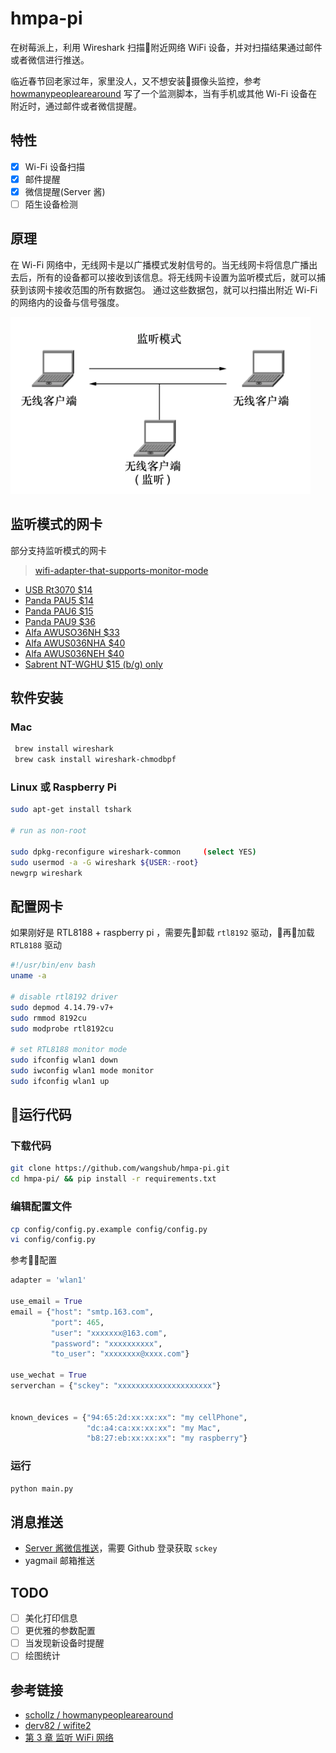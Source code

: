 # hmpa-pi

在树莓派上，利用 Wireshark 扫描附近网络 WiFi 设备，并对扫描结果通过邮件或者微信进行推送。

临近春节回老家过年，家里没人，又不想安装摄像头监控，参考 [howmanypeoplearearound](https://github.com/schollz/howmanypeoplearearound) 写了一个监测脚本，当有手机或其他 Wi-Fi 设备在附近时，通过邮件或者微信提醒。

## 特性

- [x] Wi-Fi 设备扫描
- [x] 邮件提醒
- [x] 微信提醒(Server 酱)
- [ ] 陌生设备检测

## 原理

在 Wi-Fi 网络中，无线网卡是以广播模式发射信号的。当无线网卡将信息广播出去后，所有的设备都可以接收到该信息。将无线网卡设置为监听模式后，就可以捕获到该网卡接收范围的所有数据包。
通过这些数据包，就可以扫描出附近 Wi-Fi 的网络内的设备与信号强度。

![](./pics/monitor_mode.png)

## 监听模式的网卡

部分支持监听模式的网卡

> [wifi-adapter-that-supports-monitor-mode](https://github.com/schollz/howmanypeoplearearound#wifi-adapter-that-supports-monitor-mode)

- [USB Rt3070 $14](https://www.amazon.com/gp/product/B00NAXX40C/ref=as_li_tl?ie=UTF8&tag=scholl-20&camp=1789&creative=9325&linkCode=as2&creativeASIN=B00NAXX40C&linkId=b72d3a481799c15e483ea93c551742f4)
- [Panda PAU5 $14](https://www.amazon.com/gp/product/B00EQT0YK2/ref=as_li_tl?ie=UTF8&tag=scholl-20&camp=1789&creative=9325&linkCode=as2&creativeASIN=B00EQT0YK2&linkId=e5b954672d93f1e9ce9c9981331515c4)
- [Panda PAU6 $15](https://www.amazon.com/gp/product/B00JDVRCI0/ref=as_li_tl?ie=UTF8&tag=scholl-20&camp=1789&creative=9325&linkCode=as2&creativeASIN=B00JDVRCI0&linkId=e73e93e020941cada0e64b92186a2546)
- [Panda PAU9 $36](https://www.amazon.com/gp/product/B01LY35HGO/ref=as_li_tl?ie=UTF8&tag=scholl-20&camp=1789&creative=9325&linkCode=as2&creativeASIN=B01LY35HGO&linkId=e63f3beda9855abd59009d6173234918)
- [Alfa AWUSO36NH $33](https://www.amazon.com/gp/product/B0035APGP6/ref=as_li_tl?ie=UTF8&tag=scholl-20&camp=1789&creative=9325&linkCode=as2&creativeASIN=B0035APGP6&linkId=b4e25ba82357ca6f1a33cb23941befb3)
- [Alfa AWUS036NHA $40](https://www.amazon.com/gp/product/B004Y6MIXS/ref=as_li_tl?ie=UTF8&tag=scholl-20&camp=1789&creative=9325&linkCode=as2&creativeASIN=B004Y6MIXS&linkId=0277ca161967134a7f75dd7b3443bded)
- [Alfa AWUS036NEH $40](https://www.amazon.com/gp/product/B0035OCVO6/ref=as_li_tl?ie=UTF8&tag=scholl-20&camp=1789&creative=9325&linkCode=as2&creativeASIN=B0035OCVO6&linkId=bd45697540120291a2f6e169dcf81b96)
- [Sabrent NT-WGHU $15 (b/g) only](https://www.amazon.com/gp/product/B003EVO9U4/ref=as_li_tl?ie=UTF8&tag=scholl-20&camp=1789&creative=9325&linkCode=as2&creativeASIN=B003EVO9U4&linkId=06d4784d38b6bcef5957f3f6e74af8c8)

## 软件安装

### Mac

```bash
 brew install wireshark
 brew cask install wireshark-chmodbpf
```

### Linux 或 Raspberry Pi

```bash
sudo apt-get install tshark

# run as non-root

sudo dpkg-reconfigure wireshark-common     (select YES)
sudo usermod -a -G wireshark ${USER:-root}
newgrp wireshark
```

## 配置网卡

如果刚好是 RTL8188 + raspberry pi ，需要先卸载 `rtl8192` 驱动，再加载 `RTL8188` 驱动

```bash
#!/usr/bin/env bash
uname -a

# disable rtl8192 driver
sudo depmod 4.14.79-v7+
sudo rmmod 8192cu
sudo modprobe rtl8192cu

# set RTL8188 monitor mode
sudo ifconfig wlan1 down
sudo iwconfig wlan1 mode monitor
sudo ifconfig wlan1 up
```

## 运行代码

### 下载代码
```bash
git clone https://github.com/wangshub/hmpa-pi.git 
cd hmpa-pi/ && pip install -r requirements.txt

```

### 编辑配置文件

```bash
cp config/config.py.example config/config.py
vi config/config.py
```

参考配置

```python
adapter = 'wlan1'

use_email = True
email = {"host": "smtp.163.com",
         "port": 465,
         "user": "xxxxxxx@163.com",
         "password": "xxxxxxxxxx",
         "to_user": "xxxxxxxx@xxxx.com"}

use_wechat = True
serverchan = {"sckey": "xxxxxxxxxxxxxxxxxxxxx"}


known_devices = {"94:65:2d:xx:xx:xx": "my cellPhone",
                 "dc:a4:ca:xx:xx:xx": "my Mac",
                 "b8:27:eb:xx:xx:xx": "my raspberry"}
```

### 运行

```bash
python main.py
```

## 消息推送

- [Server 酱微信推送](http://sc.ftqq.com/3.version)，需要 Github 登录获取 `sckey`
- yagmail 邮箱推送

## TODO

- [ ] 美化打印信息
- [ ] 更优雅的参数配置
- [ ] 当发现新设备时提醒
- [ ] 绘图统计

## 参考链接

- [schollz / howmanypeoplearearound](https://github.com/schollz/howmanypeoplearearound)
- [derv82 / wifite2](https://github.com/derv82/wifite2)
- [第 3 章 监听 WiFi 网络](http://www.tup.tsinghua.edu.cn/upload/books/yz/067209-01.pdf)